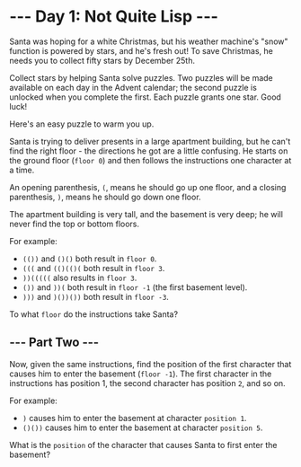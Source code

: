 # --- Day 1: Not Quite Lisp ---

Santa was hoping for a white Christmas, but his weather machine's "snow" function is powered by stars, and he's fresh out! To save Christmas, he needs you to collect fifty stars by December 25th.

Collect stars by helping Santa solve puzzles. Two puzzles will be made available on each day in the Advent calendar; the second puzzle is unlocked when you complete the first. Each puzzle grants one star. Good luck!

Here's an easy puzzle to warm you up.

Santa is trying to deliver presents in a large apartment building, but he can't find the right floor - the directions he got are a little confusing. He starts on the ground floor (`floor 0`) and then follows the instructions one character at a time.

An opening parenthesis, `(`, means he should go up one floor, and a closing parenthesis, `)`, means he should go down one floor.

The apartment building is very tall, and the basement is very deep; he will never find the top or bottom floors.

For example:

- `(())` and `()()` both result in `floor 0`.
- `(((` and `(()(()(` both result in `floor 3`.
- `))(((((` also results in `floor 3`.
- `())` and `))(` both result in `floor -1` (the first basement level).
- `)))` and `)())())` both result in `floor -3`.

To what `floor` do the instructions take Santa?

## --- Part Two ---
Now, given the same instructions, find the position of the first character that causes him to enter the basement (`floor -1`). The first character in the instructions has position 1, the second character has position `2`, and so on.

For example:

- `)` causes him to enter the basement at character `position 1`.
- `()())` causes him to enter the basement at character `position 5`.

What is the `position` of the character that causes Santa to first enter the basement?

